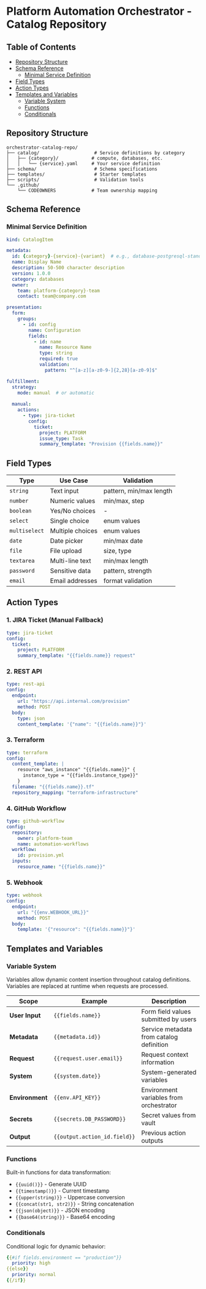 # Platform Automation Orchestrator - Catalog Repository

## Table of Contents

- [Repository Structure](#repository-structure)
- [Schema Reference](#schema-reference)
  - [Minimal Service Definition](#minimal-service-definition)
- [Field Types](#field-types)
- [Action Types](#action-types)
- [Templates and Variables](#templates-and-variables)
  - [Variable System](#variable-system)
  - [Functions](#functions)
  - [Conditionals](#conditionals)

## Repository Structure

```
orchestrator-catalog-repo/
├── catalog/                    # Service definitions by category
│   ├── {category}/            # compute, databases, etc.
│   │   └── {service}.yaml     # Your service definition
├── schema/                     # Schema specifications
├── templates/                  # Starter templates
├── scripts/                    # Validation tools
└── .github/
    └── CODEOWNERS             # Team ownership mapping
```

## Schema Reference

### Minimal Service Definition

```yaml
kind: CatalogItem

metadata:
  id: {category}-{service}-{variant}  # e.g., database-postgresql-standard
  name: Display Name
  description: 50-500 character description
  version: 1.0.0
  category: databases
  owner:
    team: platform-{category}-team
    contact: team@company.com

presentation:
  form:
    groups:
      - id: config
        name: Configuration
        fields:
          - id: name
            name: Resource Name
            type: string
            required: true
            validation:
              pattern: "^[a-z][a-z0-9-]{2,28}[a-z0-9]$"

fulfillment:
  strategy:
    mode: manual  # or automatic
  
  manual:
    actions:
      - type: jira-ticket
        config:
          ticket:
            project: PLATFORM
            issue_type: Task
            summary_template: "Provision {{fields.name}}"
```

## Field Types

| Type | Use Case | Validation |
|------|----------|------------|
| `string` | Text input | pattern, min/max length |
| `number` | Numeric values | min/max, step |
| `boolean` | Yes/No choices | - |
| `select` | Single choice | enum values |
| `multiselect` | Multiple choices | enum values |
| `date` | Date picker | min/max date |
| `file` | File upload | size, type |
| `textarea` | Multi-line text | min/max length |
| `password` | Sensitive data | pattern, strength |
| `email` | Email addresses | format validation |

## Action Types

### 1. JIRA Ticket (Manual Fallback)
```yaml
type: jira-ticket
config:
  ticket:
    project: PLATFORM
    summary_template: "{{fields.name}} request"
```

### 2. REST API
```yaml
type: rest-api
config:
  endpoint:
    url: "https://api.internal.com/provision"
    method: POST
  body:
    type: json
    content_template: '{"name": "{{fields.name}}"}'
```

### 3. Terraform
```yaml
type: terraform
config:
  content_template: |
    resource "aws_instance" "{{fields.name}}" {
      instance_type = "{{fields.instance_type}}"
    }
  filename: "{{fields.name}}.tf"
  repository_mapping: "terraform-infrastructure"
```

### 4. GitHub Workflow
```yaml
type: github-workflow
config:
  repository:
    owner: platform-team
    name: automation-workflows
  workflow:
    id: provision.yml
  inputs:
    resource_name: "{{fields.name}}"
```

### 5. Webhook
```yaml
type: webhook
config:
  endpoint:
    url: "{{env.WEBHOOK_URL}}"
    method: POST
  body:
    template: '{"resource": "{{fields.name}}"}'
```

## Templates and Variables

### Variable System

Variables allow dynamic content insertion throughout catalog definitions. Variables are replaced at runtime when requests are processed.

| Scope | Example | Description |
|-------|---------|-------------|
| **User Input** | `{{fields.name}}` | Form field values submitted by users |
| **Metadata** | `{{metadata.id}}` | Service metadata from catalog definition |
| **Request** | `{{request.user.email}}` | Request context information |
| **System** | `{{system.date}}` | System-generated variables |
| **Environment** | `{{env.API_KEY}}` | Environment variables from orchestrator |
| **Secrets** | `{{secrets.DB_PASSWORD}}` | Secret values from vault |
| **Output** | `{{output.action_id.field}}` | Previous action outputs |

### Functions

Built-in functions for data transformation:

- `{{uuid()}}` - Generate UUID
- `{{timestamp()}}` - Current timestamp
- `{{upper(string)}}` - Uppercase conversion
- `{{concat(str1, str2)}}` - String concatenation
- `{{json(object)}}` - JSON encoding
- `{{base64(string)}}` - Base64 encoding

### Conditionals

Conditional logic for dynamic behavior:

```yaml
{{#if fields.environment == "production"}}
  priority: high
{{else}}
  priority: normal
{{/if}}
```